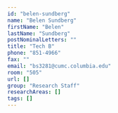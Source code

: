 ```yaml
---
id: "belen-sundberg"
name: "Belen Sundberg"
firstName: "Belen"
lastName: "Sundberg"
postNominalLetters: ""
title: "Tech B"
phone: "851-4966"
fax: ""
email: "bs3281@cumc.columbia.edu"
room: "505"
url: []
group: "Research Staff"
researchAreas: []
tags: []
---
```

